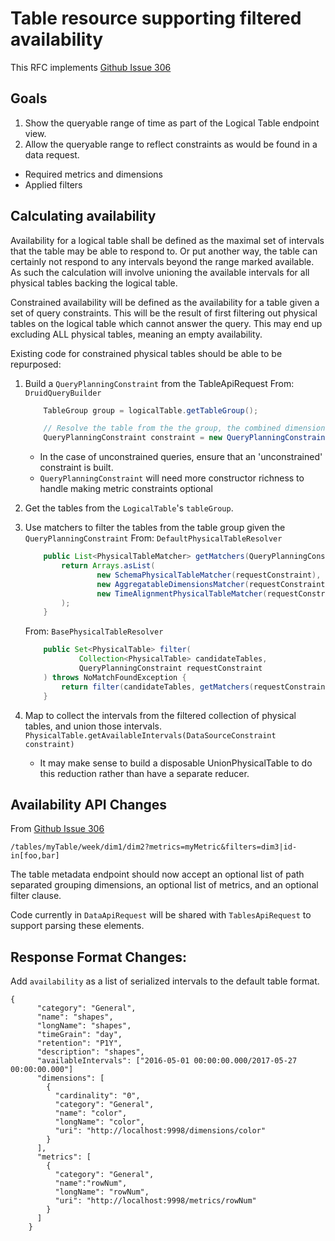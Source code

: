 # Table resource supporting filtered availability

This RFC implements [Github Issue 306](https://github.com/yahoo/fili/issues/306)

## Goals

1. Show the queryable range of time as part of the Logical Table endpoint view.
2. Allow the queryable range to reflect constraints as would be found in a data request.
  * Required metrics and dimensions
  * Applied filters


## Calculating availability

Availability for a logical table shall be defined as the maximal set of intervals that the table may be able to respond
 to.  Or put another way, the table can certainly not respond to any intervals beyond the range marked available.  As
 such the calculation will involve unioning the available intervals for all physical tables backing the logical table.
 
 Constrained availability will be defined as the availability for a table given a set of query constraints.  This will
 be the result of first filtering out physical tables on the logical table which cannot answer the query.  This may end
 up excluding ALL physical tables, meaning an empty availability.
 
 Existing code for constrained physical tables should be able to be repurposed:

1. Build a `QueryPlanningConstraint` from the TableApiRequest
    From: `DruidQueryBuilder`
    ```java 
        TableGroup group = logicalTable.getTableGroup();
    
        // Resolve the table from the the group, the combined dimensions in request, and template time grain
        QueryPlanningConstraint constraint = new QueryPlanningConstraint(request, template);
    
    ```
    * In the case of unconstrained queries, ensure that an 'unconstrained' constraint is built.
    * `QueryPlanningConstraint` will need more constructor richness to handle making metric constraints optional
    
2.  Get the tables from the `LogicalTable`'s `tableGroup`.
3.  Use matchers to filter the tables from the table group given the `QueryPlanningConstraint`
From: `DefaultPhysicalTableResolver`
    ```java
        public List<PhysicalTableMatcher> getMatchers(QueryPlanningConstraint requestConstraint) {
            return Arrays.asList(
                    new SchemaPhysicalTableMatcher(requestConstraint),
                    new AggregatableDimensionsMatcher(requestConstraint),
                    new TimeAlignmentPhysicalTableMatcher(requestConstraint)
            );
        }
    ```

    From: `BasePhysicalTableResolver`
    ```java
        public Set<PhysicalTable> filter(
                Collection<PhysicalTable> candidateTables,
                QueryPlanningConstraint requestConstraint
        ) throws NoMatchFoundException {
            return filter(candidateTables, getMatchers(requestConstraint));
        }
    ```
4. Map to collect the intervals from the filtered collection of physical tables, and union those intervals.  
    `PhysicalTable.getAvailableIntervals(DataSourceConstraint constraint)`
    * It may make sense to build a disposable UnionPhysicalTable to do this reduction rather than have a separate 
    reducer.

## Availability API Changes


From [Github Issue 306](https://github.com/yahoo/fili/issues/306)
```
/tables/myTable/week/dim1/dim2?metrics=myMetric&filters=dim3|id-in[foo,bar]
```

The table metadata endpoint should now accept an optional list of path separated grouping dimensions, an optional list
of metrics, and an optional filter clause.

Code currently in `DataApiRequest` will be shared with `TablesApiRequest` to support parsing these elements.

## Response Format Changes:

Add `availability` as a list of serialized intervals to the default table format.

```
{
      "category": "General",
      "name": "shapes",
      "longName": "shapes",
      "timeGrain": "day",
      "retention": "P1Y",
      "description": "shapes",
      "availableIntervals": ["2016-05-01 00:00:00.000/2017-05-27 00:00:00.000"]
      "dimensions": [
        {
          "cardinality": "0",
          "category": "General",
          "name": "color",
          "longName": "color",
          "uri": "http://localhost:9998/dimensions/color"
        }
      ],
      "metrics": [
        {
          "category": "General",
          "name":"rowNum",
          "longName": "rowNum",
          "uri": "http://localhost:9998/metrics/rowNum"
        }
      ]
    }
```
